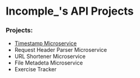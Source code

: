 
# Incomple_'s API Projects

### Projects:


* [Timestamp Microservice](https://inc0mple-projects.herokuapp.com/timestamp)
* Request Header Parser Microservice
* URL Shortener Microservice
* File Metadeta Microservice
* Exercise Tracker


